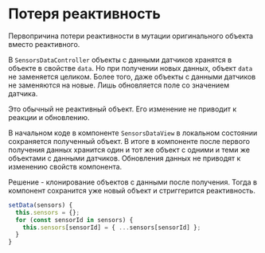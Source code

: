 # Потеря реактивность

Первопричина потери реактивности в мутации оригинального объекта вместо реактивного.

В `SensorsDataController` объекты с данными датчиков хранятся в объекте в свойстве `data`. Но при получении новых
данных, объект `data` не заменяется целиком. Более того, даже объекты с данными датчиков не заменяются на новые. Лишь
обновляется поле со значением датчика.

Это обычный не реактивный объект. Его изменение не приводит к реакции и обновлению.

В начальном коде в компоненте `SensorsDataView` в локальном состоянии сохраняется полученный объект. В итоге в
компоненте после первого получения данных хранится один и тот же объект с одними и теми же объектами с данными датчиков.
Обновления данных не приводят к изменению свойств компонента.

Решение - клонирование объектов с данными после получения. Тогда в компонент сохранится уже новый объект и стриггерится
реактивность.

```javascript
setData(sensors) {
  this.sensors = {};
  for (const sensorId in sensors) {
    this.sensors[sensorId] = { ...sensors[sensorId] };
  }
}
```
